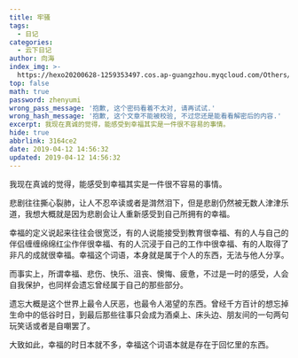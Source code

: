 ```yaml
---
title: 牢骚
tags:
  - 日记
categories:
  - 云下日记
author: 向海
index_img: >-
  https://hexo20200628-1259353497.cos.ap-guangzhou.myqcloud.com/Others/Fluid/about.png
top: false
math: true
password: zhenyumi
wrong_pass_message: '抱歉, 这个密码看着不太对, 请再试试.'
wrong_hash_message: '抱歉, 这个文章不能被校验, 不过您还是能看看解密后的内容.'
excerpt: 我现在真诚的觉得，能感受到幸福其实是一件很不容易的事情。
hide: true
abbrlink: 3164ce2
date: 2019-04-12 14:56:32
updated: 2019-04-12 14:56:32
---
```


我现在真诚的觉得，能感受到幸福其实是一件很不容易的事情。

悲剧往往撕心裂肺，让人不忍卒读或者是潸然泪下，但是悲剧仍然被无数人津津乐道，我想大概就是因为悲剧会让人重新感受到自己所拥有的幸福。

幸福的定义说起来往往会很宽泛，有的人说能接受到教育很幸福、有的人与自己的伴侣缠缠绵绵红尘作伴很幸福、有的人沉浸于自己的工作中很幸福、有的人取得了非凡的成就很幸福。幸福这个词语，本身就是属于个人的东西，无法与他人分享。

而事实上，所谓幸福、悲伤、快乐、沮丧、懊悔、疲惫，不过是一时的感受，人会自我保护，也同样会遗忘曾经属于自己的那些部分。

遗忘大概是这个世界上最令人厌恶，也最令人渴望的东西。曾经千方百计的想忘掉生命中的低谷时日，到最后那些往事只会成为酒桌上、床头边、朋友间的一句两句玩笑话或者是自嘲罢了。

大致如此，幸福的时日本就不多，幸福这个词语本就是存在于回忆里的东西。